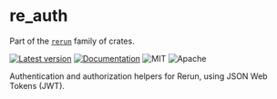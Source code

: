 # re_auth

Part of the [`rerun`](https://github.com/rerun-io/rerun) family of crates.

[![Latest version](https://img.shields.io/crates/v/re_auth.svg)](https://crates.io/crates/re_auth)
[![Documentation](https://docs.rs/re_auth/badge.svg)](https://docs.rs/re_auth)
![MIT](https://img.shields.io/badge/license-MIT-blue.svg)
![Apache](https://img.shields.io/badge/license-Apache-blue.svg)

Authentication and authorization helpers for Rerun, using JSON Web Tokens (JWT).

